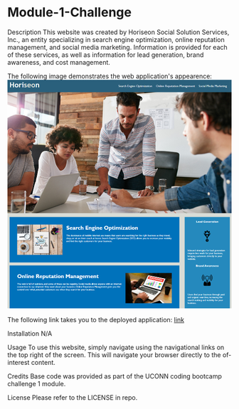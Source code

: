 # Module-1-Challenge

Description
This website was created by Horiseon Social Solution Services, Inc., an entity specializing in search engine optimization, online reputation management, and social media marketing. Information is provided for each of these services, as well as information for lead generation, brand awareness, and cost management.

The following image demonstrates the web application's appearence:
![web application appearance](./assets\images\Horiseon-website-snapshot.PNG)

The following link takes you to the deployed application: [link](https://f-kreuk.github.io/Module-1-Challenge/)

Installation
N/A

Usage
To use this website, simply navigate using the navigational links on the top right of the screen. This will navigate your browser directly to the of-interest content.

Credits
Base code was provided as part of the UCONN coding bootcamp challenge 1 module.

License
Please refer to the LICENSE in repo.